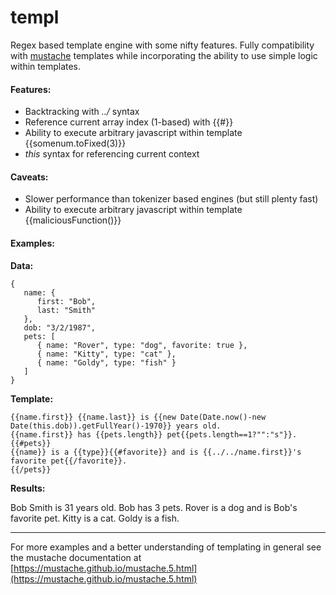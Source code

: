 # templ
Regex based template engine with some nifty features. Fully compatibility with [mustache](https://mustache.github.io) templates while incorporating the ability to use simple logic within templates.

#### Features:
* Backtracking with _../_ syntax
* Reference current array index (1-based) with {{#}}
* Ability to execute arbitrary javascript within template {{somenum.toFixed(3)}}
* _this_ syntax for referencing current context

#### Caveats:
* Slower performance than tokenizer based engines (but still plenty fast)
* Ability to execute arbitrary javascript within template {{maliciousFunction()}}

#### Examples:
**Data:**
````
{
   name: {
      first: "Bob",
      last: "Smith"
   },
   dob: "3/2/1987",
   pets: [
      { name: "Rover", type: "dog", favorite: true },
      { name: "Kitty", type: "cat" },
      { name: "Goldy", type: "fish" }
   ]
}
````
**Template:**
````
{{name.first}} {{name.last}} is {{new Date(Date.now()-new Date(this.dob)).getFullYear()-1970}} years old.
{{name.first}} has {{pets.length}} pet{{pets.length==1?"":"s"}}.
{{#pets}}
{{name}} is a {{type}}{{#favorite}} and is {{../../name.first}}'s favorite pet{{/favorite}}.
{{/pets}}
````
**Results:**

Bob Smith is 31 years old.
Bob has 3 pets.
Rover is a dog and is Bob's favorite pet.
Kitty is a cat.
Goldy is a fish.

---
For more examples and a better understanding of templating in general see the mustache documentation at [https://mustache.github.io/mustache.5.html](https://mustache.github.io/mustache.5.html)
